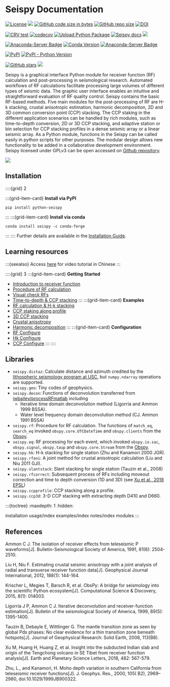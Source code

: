 <!-- .. seispy documentation master file, created by
   sphinx-quickstart on Sat Jul 18 19:55:28 2020.
   You can adapt this file completely to your liking, but it should at least
   contain the root `toctree` directive. -->

# Seispy Documentation

[![License](https://img.shields.io/github/license/xumi1993/seispy)]()
[![](https://img.shields.io/github/last-commit/xumi1993/seispy)]()
[![GitHub code size in bytes](https://img.shields.io/github/languages/code-size/xumi1993/seispy)]()
[![GitHub repo size](https://img.shields.io/github/repo-size/xumi1993/seispy)]()
[![DOI](https://zenodo.org/badge/41006349.svg)](https://zenodo.org/badge/latestdoi/41006349)

[![CRV test](https://github.com/xumi1993/seispy/actions/workflows/test.yml/badge.svg?branch=dev)](https://github.com/xumi1993/seispy/actions/workflows/test.yml)
[![codecov](https://codecov.io/gh/xumi1993/seispy/branch/dev/graph/badge.svg?token=XN3E3N6S3V)](https://codecov.io/gh/xumi1993/seispy)
[![Upload Python Package](https://github.com/xumi1993/seispy/actions/workflows/python-publish.yml/badge.svg)](https://github.com/xumi1993/seispy/actions/workflows/python-publish.yml)
[![Seispy docs](https://github.com/xumi1993/seispy/actions/workflows/doc_build.yml/badge.svg)](https://github.com/xumi1993/seispy/actions/workflows/doc_build.yml)
<a href="https://dev.azure.com/conda-forge/feedstock-builds/_build/latest?definitionId=13623&branchName=master">
  <img src="https://dev.azure.com/conda-forge/feedstock-builds/_apis/build/status/seispy-feedstock?branchName=master">
</a> 

[![Anaconda-Server Badge](https://anaconda.org/conda-forge/seispy/badges/version.svg)](https://anaconda.org/conda-forge/seispy)
[![Conda Version](https://img.shields.io/conda/vn/conda-forge/seispy.svg)](https://anaconda.org/conda-forge/seispy)
[![Anaconda-Server Badge](https://anaconda.org/conda-forge/seispy/badges/downloads.svg)](https://anaconda.org/conda-forge/seispy)

[![PyPI](https://img.shields.io/pypi/v/python-seispy)](https://pypi.org/project/python-seispy/)
[![PyPI - Python Version](https://img.shields.io/pypi/pyversions/python-seispy)](https://pypi.org/project/python-seispy/)

[![GitHub stars](https://img.shields.io/github/stars/xumi1993/seispy?style=social)]()
[![](https://img.shields.io/github/forks/xumi1993/seispy?style=social)]()

Seispy is a graphical interface Python module for receiver function (RF) calculation and post-processing in seismological research. Automated workflows of RF calculations facilitate processing large volumes of different types of seismic data. The graphic user interface enables an intuitive and straightforward evaluation of RF quality control. Seispy contains the basic RF-based methods. Five main modules for the post-processing of RF are H-k stacking, crustal anisotropic estimation, harmonic decomposition, 2D and 3D common conversion point (CCP) stacking. The CCP staking in the different application scenarios can be handled by rich modules, such as time-to-depth conversion, 2D or 3D CCP stacking, and adaptive station or bin selection for CCP stacking profiles in a dense seismic array or a linear seismic array. As a Python module, functions in the Seispy can be called easily in python scripts for other purposes. The modular design allows new functionality to be added in a collaborative development environment. Seispy licensed under GPLv3 can be open accessed on [Github repository](https://github.com/xumi1993/seispy).


<img src="_static/seispy_shortcut.png"/> 

## Installation

::::{grid} 2

:::{grid-item-card} **Install via PyPI**
```
pip install python-seispy
```
:::
:::{grid-item-card} **Install via conda**
```
conda install seispy -c conda-forge
```
:::
::::
Further details are available in the [Installation Guide](installation).


## Learning resources

:::{seealso}
Access [here](https://www.koushare.com/video/videodetail/14734) for video tutorial in Chinese
:::

::::{grid} 3
:::{grid-item-card} **Getting Started**
- [Introduction to receiver function](usage/PRF_Process)
- [Procedure of RF calculation](usage/rf-sta)
- [Visual check RFs](usage/pickrf)
- [Time-to-depth & CCP stacking](usage/ccp)
:::
:::{grid-item-card} **Examples**
- [RF calculation & H-k stacking](examples/ex-prf)
- [CCP staking along profile](examples/ex-ccp)
- [3D CCP stacking](examples/ex-ccp3d)
- [Crustal anisotropy](examples/ex-rfani.md)
- [Harmonic decomposition](examples/ex-harmo.md)
:::
:::{grid-item-card} **Configuration**
- [RF Configure](notes/rf_cfg)
- [Hk Configure](notes/hk_cfg)
- [CCP Configure](notes/ccp_cfg)
:::
::::

## Libraries

- `seispy.distaz`: Calculate distance and azimuth credited by the [lithospheric seismology program at USC](http://www.seis.sc.edu/software/distaz/), but `numpy.ndarray` operations are supported.
- `seispy.geo`: Tiny codes of geophysics.
- `seispy.decon`: Functions of deconvolution transferred from [iwbailey/processRFmatlab](https://github.com/iwbailey/processRFmatlab) including
  - Iterative time domain deconvolution method (Ligorría and Ammon 1999 BSSA). 
  - Water level frequency domain deconvolution method (CJ. Ammon 1991 BSSA)
- `seispy.rf`: Procedure for RF calculation. The functions of `match_eq`, `search_eq` invoked `obspy.core.UTCDateTime` and `obspy.clients` from the [Obspy](https://docs.obspy.org/).
- `seispy.eq`: RF processing for each event, which invoked `obspy.io.sac`, `obspy.signal`, `obspy.taup` and `obspy.core.Stream` from the [Obspy](https://docs.obspy.org/).
- `seispy.hk`: H-k stacking for single station (Zhu and Kanamori 2000 JGR).
- `seispy.rfani`: A joint method for crustal anisotropic calculation (Liu and Niu 2011 GJI).
- `seispy.slantstack`: Slant stacking for single station (Tauzin et al., 2008)
- `seispy.rfcorrect`: Subsequent process of RFs including moveout correction and time to depth conversion (1D and 3D) (see [Xu et al., 2018 EPSL](https://www.sciencedirect.com/science/article/pii/S0012821X17306921?via%3Dihub))
- `seispy.ccpprofile`: CCP stacking along a profile.
- `seispy.ccp3d`: 3-D CCP stacking with extracting depth D410 and D660.


:::{toctree}
:maxdepth: 1
:hidden:

installation
usage/index
examples/index
notes/index
modules
:::


## References


Ammon C J. The isolation of receiver effects from teleseismic P waveforms[J]. Bulletin-Seismological Society of America, 1991, 81(6): 2504-2510.

Liu H, Niu F. Estimating crustal seismic anisotropy with a joint analysis of radial and transverse receiver function data[J]. Geophysical Journal International, 2012, 188(1): 144-164.

Krischer L, Megies T, Barsch R, et al. ObsPy: A bridge for seismology into the scientific Python ecosystem[J]. Computational Science & Discovery, 2015, 8(1): 014003.

Ligorría J P, Ammon C J. Iterative deconvolution and receiver-function estimation[J]. Bulletin of the seismological Society of America, 1999, 89(5): 1395-1400.

Tauzin B, Debayle E, Wittlinger G. The mantle transition zone as seen by global Pds phases: No clear evidence for a thin transition zone beneath hotspots[J]. Journal of Geophysical Research: Solid Earth, 2008, 113(B8).

Xu M, Huang H, Huang Z, et al. Insight into the subducted Indian slab and origin of the Tengchong volcano in SE Tibet from receiver function analysis[J]. Earth and Planetary Science Letters, 2018, 482: 567-579.

Zhu, L., and Kanamori, H. Moho depth variation in southern California from teleseismic receiver functions[J]. J. Geophys. Res., 2000, 105( B2), 2969– 2980, doi:10.1029/1999JB900322.
